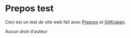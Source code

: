 # Prepos test

Ceci est un test de site web fait avec [Prepros](https://prepros.io/) et [GitKraken](http://gitkraken.com/).

Aucun droit d'auteur